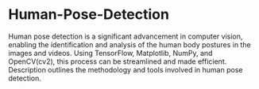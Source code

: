 # Human-Pose-Detection
Human pose detection is a significant advancement in computer vision, enabling the identification and analysis of the human body postures in the images and videos. Using TensorFlow, Matplotlib, NumPy, and OpenCV(cv2), this process can be streamlined and made efficient. Description outlines the methodology and tools involved in human pose detection.
